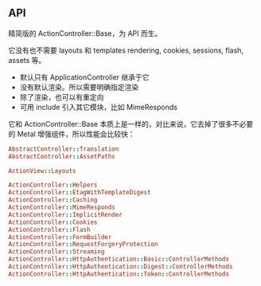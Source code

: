 ## API

精简版的 ActionController::Base，为 API 而生。

它没有也不需要 layouts 和 templates rendering, cookies, sessions, flash, assets 等。

- 默认只有 ApplicationController 继承于它
- 没有默认渲染。所以需要明确指定渲染
- 除了渲染，也可以有重定向
- 可用 include 引入其它模块，比如 MimeResponds

它和 ActionController::Base 本质上是一样的，对比来说，它去掉了很多不必要的 Metal 增强组件，所以性能会比较快：

```ruby
AbstractController::Translation
AbstractController::AssetPaths
```

```ruby
ActionView::Layouts
```

```ruby
ActionController::Helpers
ActionController::EtagWithTemplateDigest
ActionController::Caching
ActionController::MimeResponds
ActionController::ImplicitRender
ActionController::Cookies
ActionController::Flash
ActionController::FormBuilder
ActionController::RequestForgeryProtection
ActionController::Streaming
ActionController::HttpAuthentication::Basic::ControllerMethods
ActionController::HttpAuthentication::Digest::ControllerMethods
ActionController::HttpAuthentication::Token::ControllerMethods
```
